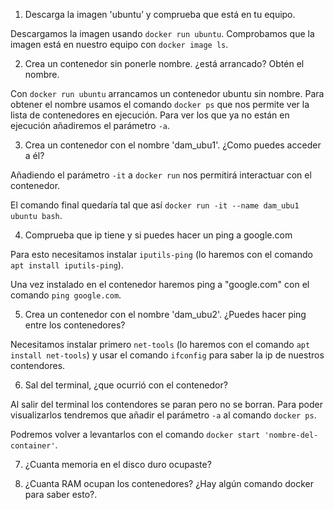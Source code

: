 1. Descarga la imagen 'ubuntu’ y comprueba que está en tu equipo.

Descargamos la imagen usando `docker run ubuntu`.
Comprobamos que la imagen está en nuestro equipo con `docker image ls`.

2. Crea un contenedor sin ponerle nombre. ¿está arrancado? Obtén el nombre.

Con `docker run ubuntu` arrancamos un contenedor ubuntu sin nombre. Para obtener el nombre usamos el comando `docker ps` que nos permite ver la lista de contenedores en ejecución. Para ver los que ya no están en	ejecución añadiremos el parámetro `-a`.

3. Crea un contenedor con el nombre 'dam_ubu1'. ¿Como puedes acceder a él?

Añadiendo el parámetro `-it` a `docker run` nos permitirá interactuar con el contenedor. 

El comando final quedaría tal que así `docker run -it --name dam_ubu1 ubuntu bash`.

4. Comprueba que ip tiene y si puedes hacer un ping a google.com

Para esto necesitamos instalar `iputils-ping` (lo haremos con el comando `apt install iputils-ping`). 

Una vez instalado en el contenedor haremos ping a "google.com" con el comando `ping google.com`.

5. Crea un contenedor con el nombre 'dam_ubu2'. ¿Puedes hacer ping entre los contenedores?

Necesitamos instalar primero `net-tools` (lo haremos con el comando `apt install net-tools`) y usar el comando `ifconfig` para saber la ip de nuestros contendores.

6. Sal del terminal, ¿que ocurrió con el contenedor?

Al salir del terminal los contendores se paran pero no se borran. Para poder visualizarlos tendremos que añadir el parámetro `-a` al comando `docker ps`.

Podremos volver a levantarlos con el comando `docker start 'nombre-del-container'`.

7. ¿Cuanta memoria en el disco duro ocupaste?



8. ¿Cuanta RAM ocupan los contenedores? ¿Hay algún comando docker para saber esto?.


